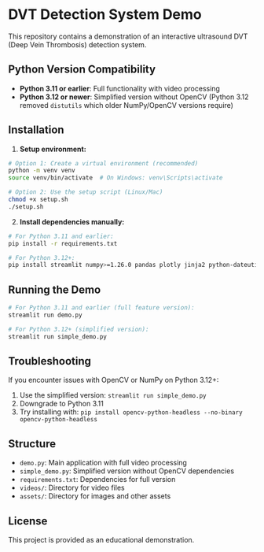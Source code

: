 # DVT Detection System Demo

This repository contains a demonstration of an interactive ultrasound DVT (Deep Vein Thrombosis) detection system.

## Python Version Compatibility

- **Python 3.11 or earlier**: Full functionality with video processing
- **Python 3.12 or newer**: Simplified version without OpenCV (Python 3.12 removed `distutils` which older NumPy/OpenCV versions require)

## Installation

1. **Setup environment:**

```bash
# Option 1: Create a virtual environment (recommended)
python -m venv venv
source venv/bin/activate  # On Windows: venv\Scripts\activate

# Option 2: Use the setup script (Linux/Mac)
chmod +x setup.sh
./setup.sh
```

2. **Install dependencies manually:**

```bash
# For Python 3.11 and earlier:
pip install -r requirements.txt

# For Python 3.12+:
pip install streamlit numpy>=1.26.0 pandas plotly jinja2 python-dateutil
```

## Running the Demo

```bash
# For Python 3.11 and earlier (full feature version):
streamlit run demo.py

# For Python 3.12+ (simplified version):
streamlit run simple_demo.py
```

## Troubleshooting

If you encounter issues with OpenCV or NumPy on Python 3.12+:

1. Use the simplified version: `streamlit run simple_demo.py`
2. Downgrade to Python 3.11
3. Try installing with: `pip install opencv-python-headless --no-binary opencv-python-headless`

## Structure

- `demo.py`: Main application with full video processing
- `simple_demo.py`: Simplified version without OpenCV dependencies
- `requirements.txt`: Dependencies for full version
- `videos/`: Directory for video files
- `assets/`: Directory for images and other assets

## License

This project is provided as an educational demonstration.
